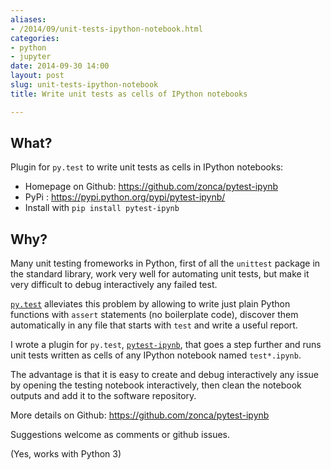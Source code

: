 ```yaml
---
aliases:
- /2014/09/unit-tests-ipython-notebook.html
categories:
- python
- jupyter
date: 2014-09-30 14:00
layout: post
slug: unit-tests-ipython-notebook
title: Write unit tests as cells of IPython notebooks

---
```


## What?

Plugin for `py.test` to write unit tests as cells in IPython notebooks:

* Homepage on Github: <https://github.com/zonca/pytest-ipynb>
* PyPi : <https://pypi.python.org/pypi/pytest-ipynb/>
* Install with `pip install pytest-ipynb`

## Why?

Many unit testing fromeworks in Python, first of all the `unittest` package in the standard library, work very well for automating unit tests, but make it very difficult to debug interactively any failed test.

[`py.test`](http://pytest.org) alleviates this problem by allowing to write just plain Python functions with `assert` statements (no boilerplate code), discover them automatically in any file that starts with `test` and write a useful report.

I wrote a plugin for `py.test`, [`pytest-ipynb`](https://pypi.python.org/pypi/pytest-ipynb), that goes a step further and runs unit tests written as cells of any IPython notebook named `test*.ipynb`.

The advantage is that it is easy to create and debug interactively any issue by opening the testing notebook interactively, then clean the notebook outputs and add it to the software repository.

More details on Github: <https://github.com/zonca/pytest-ipynb>

Suggestions welcome as comments or github issues.

(Yes, works with Python 3)
